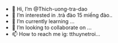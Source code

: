 - 👋 Hi, I’m @Thich-uong-tra-dao
- 👀 I’m interested in .trà đào 15 miếng đào..
- 🌱 I’m currently learning ...
- 💞️ I’m looking to collaborate on ...
- 📫 How to reach me ig: tthuynetroi...

<!---
Thich-uong-tra-dao/Thich-uong-tra-dao is a ✨ special ✨ repository because its `README.md` (this file) appears on your GitHub profile.
You can click the Preview link to take a look at your changes.
--->
